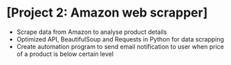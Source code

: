 # [Project 2: Amazon web scrapper]
* Scrape data from Amazon to analyse product details
* Optimized API, BeautifulSoup and Requests in Python for data scrapping
* Create automation program to send email notification to user when price of a product is below certain level

